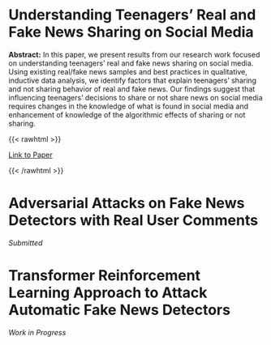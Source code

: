 # Understanding Teenagers’ Real and Fake News Sharing on Social Media
**Abstract:** In this paper, we present results from our research work focused
on understanding teenagers’ real and fake news sharing on social
media. Using existing real/fake news samples and best practices
in qualitative, inductive data analysis, we identify factors that explain teenagers’ sharing and not sharing behavior of real and fake
news. Our findings suggest that influencing teenagers’ decisions
to share or not share news on social media requires changes in the
knowledge of what is found in social media and enhancement of
knowledge of the algorithmic effects of sharing or not sharing.

{{< rawhtml >}}
<!DOCTYPE html>
<html>
<head>
<link rel="stylesheet" href="https://cdnjs.cloudflare.com/ajax/libs/font-awesome/6.0.0/css/all.min.css">
</head>
<body>

<a href="https://dl.acm.org/doi/pdf/10.1145/3585088.3593864"> Link to Paper </a> 
</body>
</html>

{{< /rawhtml >}}

# Adversarial Attacks on Fake News Detectors with Real User Comments 
*Submitted*


# Transformer Reinforcement Learning Approach to Attack Automatic Fake News Detectors
*Work in Progress*